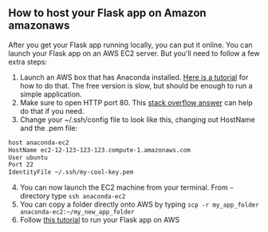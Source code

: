 ## How to host your Flask app on Amazon amazonaws
After you get your Flask app running locally, you can put it online. You can launch your Flask app on an AWS EC2 server. But you'll need to follow a few extra steps: <br>

1. Launch an AWS box that has Anaconda installed. [Here is a tutorial](https://docs.continuum.io/anaconda/amazon-aws) for how to do that. The free version is slow, but should be enough to run a simple application.
2. Make sure to open HTTP port 80. This [stack overflow answer](http://stackoverflow.com/questions/5004159/opening-port-80-ec2-amazon-web-services) can help do that if you need.
3. Change your ~/.ssh/config file to look like this, changing out HostName and the .pem file:
```bash
host anaconda-ec2
HostName ec2-12-123-123-123.compute-1.amazonaws.com
User ubuntu
Port 22
IdentityFile ~/.ssh/my-cool-key.pem
```
4. You can now launch the EC2 machine from your terminal. From `~` directory type `ssh anaconda-ec2`
5. You can copy a folder directly onto AWS by typing `scp -r my_app_folder anaconda-ec2:~/my_new_app_folder`
6. Follow [this tutorial](http://www.datasciencebytes.com/bytes/2015/02/24/running-a-flask-app-on-aws-ec2/) to run your Flask app on AWS
